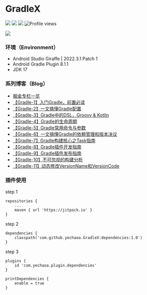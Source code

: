 # GradleX

[![](https://jitpack.io/v/yechaoa/GradleX.svg)](https://jitpack.io/#yechaoa/GradleX)
![](https://img.shields.io/badge/%E6%8E%98%E9%87%91-yechaoa-blue)
![](https://img.shields.io/badge/CSDN-yechaoa-green.svg)
![Profile views](https://gpvc.arturio.dev/yechaoaGradleX)

<img src="/pic/learning gradle.png"/>

### 环境（Environment）
- Android Studio Giraffe | 2022.3.1 Patch 1
- Android Gradle Plugin 8.1.1
- JDK 17

### 系列博客（Blog）

- [掘金专栏一览](https://juejin.cn/column/7123935861976072199)
- [【Gradle-1】入门Gradle，前置必读](https://juejin.cn/post/7155109977579847710)
- [【Gradle-2】一文搞懂Gradle配置](https://juejin.cn/post/7160337743552675847)
- [【Gradle-3】Gradle中的DSL，Groovy & Kotlin](https://juejin.cn/post/7166638852503765006)
- [【Gradle-4】Gradle的生命周期](https://juejin.cn/post/7170684769083555877)
- [【Gradle-5】Gradle常用命令与参数](https://juejin.cn/post/7171493698243395597)
- [【Gradle-6】一文搞懂Gradle的依赖管理和版本决议](https://juejin.cn/post/7215579793261117501)
- [【Gradle-7】Gradle构建核心之Task指南](https://juejin.cn/spost/7248207744087277605)
- [【Gradle-8】Gradle插件开发指南](https://juejin.cn/spost/7267091810380136508)
- [【Gradle-9】Gradle插件发布指南](https://juejin.cn/spost/7280062870669246525)
- [【Gradle-10】不可忽视的构建分析](https://juejin.cn/post/7282150745164005432)
- [【Gradle-11】动态修改VersionName和VersionCode](https://juejin.cn/spost/7282691800858705957)

### 插件使用
step 1
```agsl
repositories {
	...
	maven { url 'https://jitpack.io' }
}
```
step 2
```agsl
dependencies {
    classpath('com.github.yechaoa.GradleX:dependencies:1.0')
}
```
step 3
```agsl
plugins {
    id 'com.yechaoa.plugin.dependencies'
}

printDependencies {
    enable = true
}
```